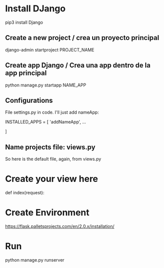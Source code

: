 # Install DJango
pip3 install Django

## Create a new project / crea un proyecto principal
django-admin startproject PROJECT_NAME

## Create app Django / Crea una app dentro de la app principal
python manage.py startapp NAME_APP

## Configurations
File settings.py in code. I'll just add nameApp:

INSTALLED_APPS = [
    'addNameApp',
    ...
    
]

## Name projects file: views.py
So here is the default file, again, from views.py
# Create your view here
def index(request):
    
# Create Environment 
https://flask.palletsprojects.com/en/2.0.x/installation/

# Run 
python manage.py runserver